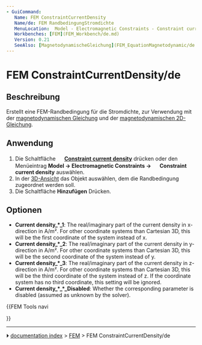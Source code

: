 ```yaml
---
- GuiCommand:
   Name: FEM ConstraintCurrentDensity
   Name/de: FEM RandbedingungStromdichte
   MenuLocation:  Model - Electromagnetic Constraints - Constraint current density
   Workbenches: [FEM](FEM_Workbench/de.md)
   Version: 0.21
   SeeAlso: [MagnetodynamischeGleichung](FEM_EquationMagnetodynamic/de.md), [Magnetodynamische2DGleichung](FEM_EquationMagnetodynamic2D/de.md)
---
```


# FEM ConstraintCurrentDensity/de



## Beschreibung

Erstellt eine FEM-Randbedingung für die Stromdichte, zur Verwendung mit der [magnetodynamischen Gleichung](FEM_EquationMagnetodynamic/de.md) und der [magnetodynamischen 2D-Gleichung](FEM_EquationMagnetodynamic2D/de.md).



## Anwendung

1.  Die Schaltfläche **<img src="images/FEM_ConstraintCurrentDensity.svg" width=16px> [Constraint current density](FEM_ConstraintCurrentDensity/de.md)** drücken oder den Menüeintrag **Model → Electromagnetic Constraints → <img src="images/FEM_ConstraintCurrentDensity.svg" width=16px> Constraint current density** auswählen.
2.  In der [3D-Ansicht](3D_view/de.md) das Objekt auswählen, dem die Randbedingung zugeordnet werden soll.
3.  Die Schaltfläche **Hinzufügen** Drücken.



## Optionen


<div lang="en" dir="ltr" class="mw-content-ltr">

-   **Current density\_\*\_1**: The real/imaginary part of the current density in x-direction in A/m². For other coordinate systems than Cartesian 3D, this will be the first coordinate of the system instead of x.
-   **Current density\_\*\_2**: The real/imaginary part of the current density in y-direction in A/m². For other coordinate systems than Cartesian 3D, this will be the second coordinate of the system instead of y.
-   **Current density\_\*\_3**: The real/imaginary part of the current density in z-direction in A/m². For other coordinate systems than Cartesian 3D, this will be the third coordinate of the system instead of z. If the coordinate system has no third coordinate, this setting will be ignored.
-   **Current density\_\*\_\*\_Disabled**: Whether the corresponding parameter is disabled (assumed as unknown by the solver).


</div>





{{FEM Tools navi

}}



---
⏵ [documentation index](../README.md) > [FEM](Category_FEM.md) > FEM ConstraintCurrentDensity/de
